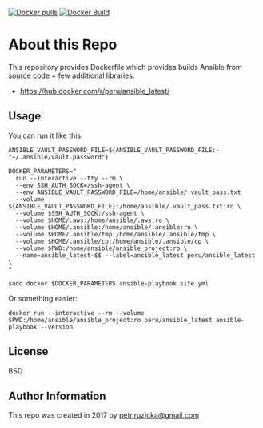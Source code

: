 [![Docker pulls](https://img.shields.io/docker/pulls/peru/ansible_latest.svg)](https://hub.docker.com/r/peru/ansible_latest/)
[![Docker Build](https://img.shields.io/docker/automated/peru/ansible_latest.svg)](https://hub.docker.com/r/peru/ansible_latest/)
# About this Repo

This repository provides Dockerfile which provides builds Ansible from source code + few additional libraries.
 * https://hub.docker.com/r/peru/ansible_latest/

## Usage

You can run it like this:

```
ANSIBLE_VAULT_PASSWORD_FILE=${ANSIBLE_VAULT_PASSWORD_FILE:-"~/.ansible/vault.password"}

DOCKER_PARAMETERS="
  run --interactive --tty --rm \
  --env SSH_AUTH_SOCK=/ssh-agent \
  --env ANSIBLE_VAULT_PASSWORD_FILE=/home/ansible/.vault_pass.txt
  --volume ${ANSIBLE_VAULT_PASSWORD_FILE}:/home/ansible/.vault_pass.txt:ro \
  --volume $SSH_AUTH_SOCK:/ssh-agent \
  --volume $HOME/.aws:/home/ansible/.aws:ro \
  --volume $HOME/.ansible:/home/ansible/.ansible:ro \
  --volume $HOME/.ansible/tmp:/home/ansible/.ansible/tmp \
  --volume $HOME/.ansible/cp:/home/ansible/.ansible/cp \
  --volume $PWD:/home/ansible/ansible_project:ro \
  --name=ansible_latest-$$ --label=ansible_latest peru/ansible_latest \
"

sudo docker $DOCKER_PARAMETERS ansible-playbook site.yml
```

Or something easier:

```
docker run --interactive --rm --volume $PWD:/home/ansible/ansible_project:ro peru/ansible_latest ansible-playbook --version
```

## License

BSD


## Author Information

This repo was created in 2017 by <petr.ruzicka@gmail.com>
